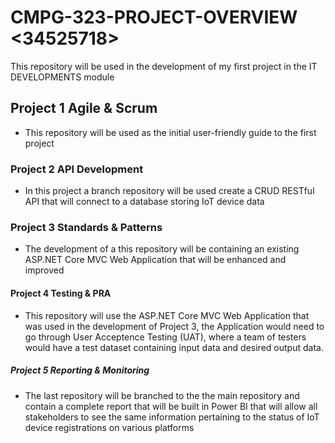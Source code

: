 # CMPG-323-PROJECT-OVERVIEW <34525718>
This repository will be used in the development of my first project in the IT DEVELOPMENTS module

## Project 1 Agile & Scrum
- This repository will be used as the initial user-friendly guide to the first project

### Project 2 API Development
- In this project a branch repository will be used create a CRUD RESTful API that will connect to a database storing IoT device data

### Project 3 Standards & Patterns
- The development of a this repository will be containing an existing ASP.NET Core MVC Web Application that will be enhanced and improved

#### Project 4 Testing & PRA
- This repository will use the ASP.NET Core MVC Web Application that was used in the development of Project 3, the Application would need to go through User Acceptence Testing (UAT), where a team of testers would have a test dataset containing input data and desired output data.

##### Project 5 Reporting & Monitoring
- The last repository will be branched to the the main repository and contain a complete report that will be built in Power BI that will allow all stakeholders to see the same information pertaining to the status of IoT device registrations on various platforms
